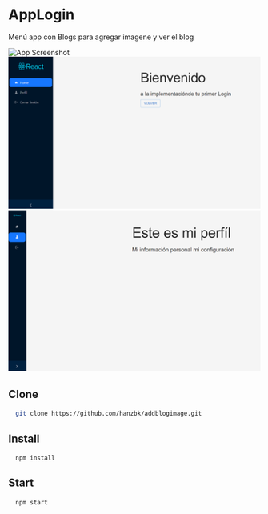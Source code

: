
# AppLogin
Menú app con Blogs para agregar imagene y ver el blog

![App Screenshot](boogimagen.gif)
![App Screenshot](image-1.png)
![App Screenshot](image.png)
## Clone
```bash
  git clone https://github.com/hanzbk/addblogimage.git
```
## Install
```bash
  npm install
```
## Start
```bash
  npm start
```
